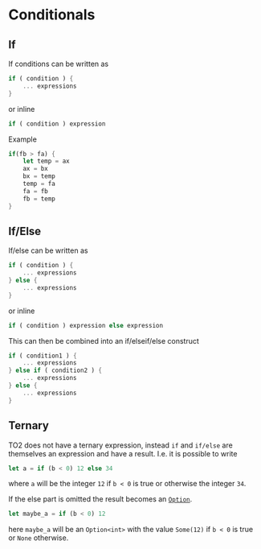 # Conditionals

## If

If conditions can be written as

```rust
if ( condition ) {
    ... expressions
}
```
or inline

```rust
if ( condition ) expression
```

Example

```rust
if(fb > fa) {
    let temp = ax
    ax = bx
    bx = temp
    temp = fa
    fa = fb
    fb = temp
}
```

## If/Else

If/else can be written as

```rust
if ( condition ) {
    ... expressions
} else {
    ... expressions
}
```
or inline

```rust
if ( condition ) expression else expression
```

This can then be combined into an if/elseif/else construct

```rust
if ( condition1 ) {
    ... expressions
} else if ( condition2 ) {
    ... expressions
} else {
    ... expressions
}
```

## Ternary

TO2 does not have a ternary expression, instead `if` and `if/else` are themselves an expression and have a result. I.e. it is possible to write

```rust
let a = if (b < 0) 12 else 34
```
where `a` will be the integer `12` if `b < 0` is true or otherwise the integer `34`.

If the else part is omitted the result becomes an [`Option`](./special_types.md#option).

```rust
let maybe_a = if (b < 0) 12
```
here `maybe_a` will be an `Option<int>` with the value `Some(12)` if `b < 0` is true  or `None` otherwise.
